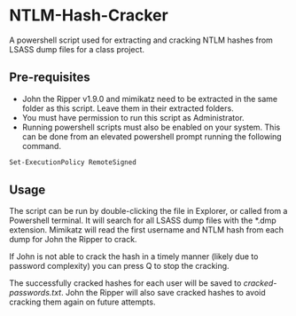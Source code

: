 # NTLM-Hash-Cracker
A powershell script used for extracting and cracking NTLM hashes from LSASS dump files for a class project.

## Pre-requisites
+ John the Ripper v1.9.0 and mimikatz need to be extracted in the same folder as this script. Leave them in their extracted folders.
+ You must have permission to run this script as Administrator.
+ Running powershell scripts must also be enabled on your system. This can be done from an elevated powershell prompt running the following command.
```ps
Set-ExecutionPolicy RemoteSigned
```

## Usage
The script can be run by double-clicking the file in Explorer, or called from a Powershell terminal. It will search for all LSASS dump files with the *.dmp extension. Mimikatz will read the first username and NTLM hash from each dump for John the Ripper to crack.

If John is not able to crack the hash in a timely manner (likely due to password complexity) you can press Q to stop the cracking.

The successfully cracked hashes for each user will be saved to _cracked-passwords.txt_. John the Ripper will also save cracked hashes to avoid cracking them again on future attempts.
